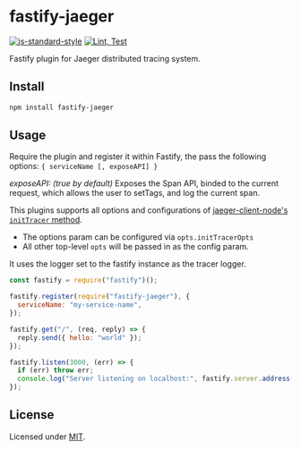 # fastify-jaeger

[![js-standard-style](https://img.shields.io/badge/code%20style-standard-brightgreen.svg?style=flat)](http://standardjs.com/)
[![Lint, Test](https://github.com/maumercado/fastify-jaeger/workflows/Lint,%20Test/badge.svg?branch=master)](https://github.com/maumercado/fastify-jaeger/actions?query=workflow%3A%22Lint%2C+Test%22)

Fastify plugin for Jaeger distributed tracing system.

## Install

```sh
npm install fastify-jaeger
```

## Usage

Require the plugin and register it within Fastify, the pass the following options: `{ serviceName [, exposeAPI] }`

_exposeAPI: (true by default)_ Exposes the Span API, binded to the current request, which allows the user to setTags, and log the current span.

This plugins supports all options and configurations of [jaeger-client-node's `initTracer` method](https://github.com/jaegertracing/jaeger-client-node#initialization).

- The options param can be configured via `opts.initTracerOpts`
- All other top-level `opts` will be passed in as the config param.

It uses the logger set to the fastify instance as the tracer logger.

```js
const fastify = require("fastify")();

fastify.register(require("fastify-jaeger"), {
  serviceName: "my-service-name",
});

fastify.get("/", (req, reply) => {
  reply.send({ hello: "world" });
});

fastify.listen(3000, (err) => {
  if (err) throw err;
  console.log("Server listening on localhost:", fastify.server.address().port);
});
```

## License

Licensed under [MIT](./LICENSE).
